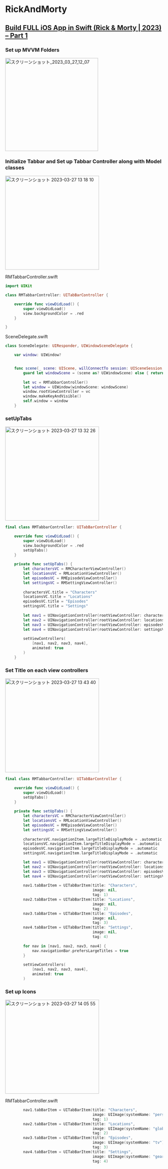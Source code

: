 # RickAndMorty
## [Build FULL iOS App in Swift (Rick & Morty | 2023) – Part 1](https://www.youtube.com/watch?v=EZpZDuOAFKE)

### Set up MVVM Folders

<img width="297" alt="スクリーンショット_2023_03_27_12_07" src="https://user-images.githubusercontent.com/47273077/227831156-340f5d23-0ec8-45c3-92de-49e30ef85a10.png">

### Initialize Tabbar and Set up Tabbar Controller along with Model classes

<img width="300" alt="スクリーンショット 2023-03-27 13 18 10" src="https://user-images.githubusercontent.com/47273077/227839804-433e3e41-6617-4c33-83ae-f983e2c61775.png">

RMTabbarController.swift
```swift
import UIKit

class RMTabbarController: UITabBarController {

    override func viewDidLoad() {
        super.viewDidLoad()
        view.backgroundColor = .red
    }

}

```

SceneDelegate.swift
```swift
class SceneDelegate: UIResponder, UIWindowSceneDelegate {

    var window: UIWindow?


    func scene(_ scene: UIScene, willConnectTo session: UISceneSession, options connectionOptions: UIScene.ConnectionOptions) {
        guard let windowScene = (scene as? UIWindowScene) else { return }
        
        let vc = RMTabbarController()
        let window = UIWindow(windowScene: windowScene)
        window.rootViewController = vc
        window.makeKeyAndVisible()
        self.window = window
    }
```

### setUpTabs
<img width="300" alt="スクリーンショット 2023-03-27 13 32 26" src="https://user-images.githubusercontent.com/47273077/227841471-a3fbdc52-8987-49d2-8ee6-ea49084e845f.png">

```swift
final class RMTabbarController: UITabBarController {

    override func viewDidLoad() {
        super.viewDidLoad()
        view.backgroundColor = .red
        setUpTabs()
    }
    
    private func setUpTabs() {
        let charactersVC = RMCharacterViewController()
        let locationsVC = RMLocationViewController()
        let episodesVC = RMEpisodeViewController()
        let settingsVC = RMSettingViewController()
        
        charactersVC.title = "Characters"
        locationsVC.title = "Locations"
        episodesVC.title = "Episodes"
        settingsVC.title = "Settings"
        
        let nav1 = UINavigationController(rootViewController: charactersVC)
        let nav2 = UINavigationController(rootViewController: locationsVC)
        let nav3 = UINavigationController(rootViewController: episodesVC)
        let nav4 = UINavigationController(rootViewController: settingsVC)
        
        setViewControllers(
            [nav1, nav2, nav3, nav4],
            animated: true
        )
    }
```

### Set Title on each view controllers

<img width="300" alt="スクリーンショット 2023-03-27 13 43 40" src="https://user-images.githubusercontent.com/47273077/227842837-bdbb17c3-8cd8-466a-8542-efe6654d64c8.png">

```swift
final class RMTabbarController: UITabBarController {

    override func viewDidLoad() {
        super.viewDidLoad()
        setUpTabs()
    }
    
    private func setUpTabs() {
        let charactersVC = RMCharacterViewController()
        let locationsVC = RMLocationViewController()
        let episodesVC = RMEpisodeViewController()
        let settingsVC = RMSettingViewController()
        
        charactersVC.navigationItem.largeTitleDisplayMode = .automatic
        locationsVC.navigationItem.largeTitleDisplayMode = .automatic
        episodesVC.navigationItem.largeTitleDisplayMode = .automatic
        settingsVC.navigationItem.largeTitleDisplayMode = .automatic

        let nav1 = UINavigationController(rootViewController: charactersVC)
        let nav2 = UINavigationController(rootViewController: locationsVC)
        let nav3 = UINavigationController(rootViewController: episodesVC)
        let nav4 = UINavigationController(rootViewController: settingsVC)
        
        nav1.tabBarItem = UITabBarItem(title: "Characters",
                                       image: nil,
                                       tag: 1)
        nav2.tabBarItem = UITabBarItem(title: "Locations",
                                       image: nil,
                                       tag: 2)
        nav3.tabBarItem = UITabBarItem(title: "Episodes",
                                       image: nil,
                                       tag: 3)
        nav4.tabBarItem = UITabBarItem(title: "Settings",
                                       image: nil,
                                       tag: 4)     
        
        for nav in [nav1, nav2, nav3, nav4] {
            nav.navigationBar.prefersLargeTitles = true
        }
        
        setViewControllers(
            [nav1, nav2, nav3, nav4],
            animated: true
        )
```

### Set up Icons

<img width="300" alt="スクリーンショット 2023-03-27 14 05 55" src="https://user-images.githubusercontent.com/47273077/227845720-50ff35f5-087c-44a6-9d07-9a328e43dce1.png">

RMTabbarController.swift
```swift
        nav1.tabBarItem = UITabBarItem(title: "Characters",
                                       image: UIImage(systemName: "person"),
                                       tag: 1)
        nav2.tabBarItem = UITabBarItem(title: "Locations",
                                       image: UIImage(systemName: "globe"),
                                       tag: 2)
        nav3.tabBarItem = UITabBarItem(title: "Episodes",
                                       image: UIImage(systemName: "tv"),
                                       tag: 3)
        nav4.tabBarItem = UITabBarItem(title: "Settings",
                                       image: UIImage(systemName: "gear"),
                                       tag: 4)
```


